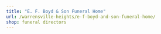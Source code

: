 ```yaml
---
title: "E. F. Boyd & Son Funeral Home"
url: /warrensville-heights/e-f-boyd-and-son-funeral-home/
shop: funeral directors
---
```

